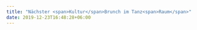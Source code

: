 ```yaml
---
title: "Nächster <span>Kultur</span>Brunch im Tanz<span>Raum</span>"
date: 2019-12-23T16:48:28+06:00
---
```

